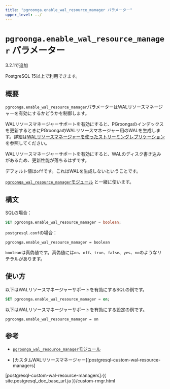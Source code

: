 ```yaml
---
title: "pgroonga.enable_wal_resource_manager パラメーター"
upper_level: ../
---
```


# `pgroonga.enable_wal_resource_manager` パラメーター

3.2.1で追加

PostgreSQL 15以上で利用できます。

## 概要

`pgroonga.enable_wal_resource_manager`パラメーターはWALリソースマネージャーを有効にするかどうかを制御します。

WALリソースマネージャーサポートを有効にすると、PGroongaのインデックスを更新するときにPGroongaのWALリソースマネージャー用のWALを生成します。詳細は[WALリソースマネージャーを使ったストリーミングレプリケーション][streaming-replication-wal-resource-manager]を参照してください。

WALリソースマネージャーサポートを有効にすると、WALのディスク書き込みがあるため、更新性能が落ちるはずです。

デフォルト値は`off`です。これはWALを生成しないということです。

[`pgroonga_wal_resource_manager`モジュール][pgroonga-wal-resource-manager] と一緒に使います。

## 構文

SQLの場合：

```sql
SET pgroonga.enable_wal_resource_manager = boolean;
```

`postgresql.conf`の場合：

```text
pgroonga.enable_wal_resource_manager = boolean
```

`boolean`は真偽値です。真偽値には`on`、`off`、`true`、`false`、`yes`、`no`のようなリテラルがあります。

## 使い方

以下はWALリソースマネージャーサポートを有効にするSQLの例です。

```sql
SET pgroonga.enable_wal_resource_manager = on;
```

以下はWALリソースマネージャーサポートを有効にする設定の例です。

```text
pgroonga.enable_wal_resource_manager = on
```

## 参考

  * [`pgroonga_wal_resource_manager`モジュール][pgroonga-wal-resource-manager]

  * [カスタムWALリソースマネージャー][postgresql-custom-wal-resource-managers]

[pgroonga-wal-resource-manager]:../modules/pgroonga-wal-resource-manager.html

[postgresql-custom-wal-resource-managers]:{{ site.postgresql_doc_base_url.ja }}/custom-rmgr.html

[streaming-replication-wal-resource-manager]:../streaming-replication-wal-resource-manager.html
